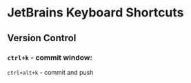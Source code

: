 # JetBrains Keyboard Shortcuts

## Version Control

### `ctrl+k` - commit window:
`ctrl+alt+k` - commit and push
